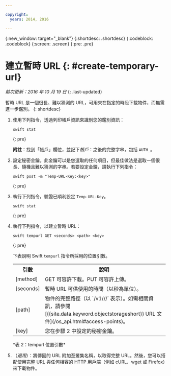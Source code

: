 ```yaml
---

copyright:
  years: 2014, 2016

---
```

{:new_window: target="_blank"}
{:shortdesc: .shortdesc}
{:codeblock: .codeblock}
{:screen: .screen}
{:pre: .pre}


# 建立暫時 URL {: #create-temporary-url}

*前次更新：2016 年 10 月 19 日*
{: .last-updated}

暫時 URL 是一個很長、難以猜測的 URL，可用來在指定的時段下載物件，而無需進一步鑑別。
{: shortdesc}


1. 使用下列指令，透過列印帳戶資訊來識別您的鑑別資訊：

    ```
    swift stat
    ```
    {: pre}
    
    **附註**：找到「帳戶」欄位，並記下*帳戶*：之後的完整字串，包括 `AUTH_`。
2. 設定秘密金鑰。此金鑰可以是您選取的任何項目，但最佳做法是選取一個很長、隨機且難以猜測的字串。若要設定金鑰，請執行下列指令：

    ```
    swift post -m "Temp-URL-Key:<key>"
    ```
    {: pre}
    
3. 執行下列指令，驗證已順利設定 `Temp-URL-Key`。

    ```
    swift stat
    ```
    {: pre}
    
4. 執行下列指令，以建立暫時 URL：

    ```
    swift tempurl GET <seconds> <path> <key>
    ```
    {: pre}
    
    下表說明 Swift `tempurl` 指令所採用的位置引數。
    <table>
      <tr>
        <th> 引數</th>
        <th> 說明</th>
      </tr>
      <tr>
        <td> [method] </td>
        <td> GET 可容許下載。PUT 可容許上傳。</td>
      </tr>
      <tr>
        <td> [seconds] </td>
        <td> 暫時 URL 可供使用的時間（以秒為單位）。</td>
      </tr>
      <tr>
        <td> [path] </td>
        <td> 物件的完整路徑（以 `/v1/<auth_account>/<container_name>/<object_name>` 表示）。如需相關資訊，請參閱 [{{site.data.keyword.objectstorageshort}} URL 文件](/os_api.html#access-points)。</td>
      </tr>
      <tr>
        <td> [key] </td>
        <td> 您在步驟 2 中設定的秘密金鑰。</td>
      </tr>
    </table>
    *表 2：tempurl 位置引數*
5. （*選用*）：將傳回的 URL 附加至叢集名稱，以取得完整 URL。然後，您可以搭配使用完整 URL 與任何相容的 HTTP 用戶端（例如 cURL、wget 或 Firefox）來下載物件。

